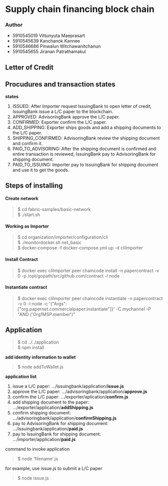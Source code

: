 # Supply chain financing block chain
### Author
- 5910545019	Vittunyuta Maeprasart
- 5910545639	Kanchanok Kannee
- 5910546686	Pinwalun Witchawanitchanun
- 5910545655	Jiranan Patrathamakul

## Letter of Credit

## Procudures and transaction states

<mai picture>

**states**
1. ISSUED: After Importer request IssuingBank to open letter of credit, IssuingBank issue a L/C paper to the blockchain.
2. APPROVED: AdvisoringBank approve the L/C paper.
3. CONFIRMED: Exporter confirm the L/C paper.
4. ADD_SHIPPING: Exporter ships goods and add a shipping documents to the L/C paper.
5. SHIPPING_CONFIRMED: AdvisoringBank review the shipping document and confirm it.
6. PAID_TO_ADVISORING: After the shipping document is confirmed and entire transaction is reviewed, IssuingBank pay to AdvisoringBank for shipping document.
7. PAID_TO_ISSUING: Importer pay to IssuingBank for shipping document and use it to get the goods.

## Steps of installing
#### Create network
> $ cd fabric-samples/basic-network <br>
> $ ./start.sh

#### Working as Importer
> $ cd organization/importer/configuration/cli <br>
> $ ./monitordocker.sh net_basic <br>
> $ docker-compose -f docker-compose.yml up -d cliImporter <br>

#### Install Contract
> $ docker exec cliImporter peer chaincode install -n papercontract -v 0 -p /opt/gopath/src/github.com/contract -l node <br>

#### Instantiate contract
> $ docker exec cliImporter peer chaincode instantiate -n papercontract -v 0 -l node -c '{"Args":["org.papernet.commercialpaper:instantiate"]}' -C mychannel -P "AND ('Org1MSP.member')"

## Application
> $ cd ../../application <br>
> $ npm install <br>

**add identity information to wallet**
> $ node addToWallet.js <br>

**application list**
1. issue a L/C paper: .../issuingbank/application/**issue.js**
2. approve the L/C paper: .../advisoringbank/application/**approve.js**
3. confirm the L/C paper: .../exporter/aplication/**confirm.js**
4. add shipping document to the paper: .../exporter/application/**addShipping.js**
5. confirm shipping document: .../advisoringbank/application/**confirmShipping.js**
6. pay to AdvisoringBank for shipping document: .../issuingbank/application/**paid.js**
7. pay to IssuingBank for shipping document: .../importer/application/**paid.js**

command to invoke application
> $ node 'filename'.js <br>
  
for example, use issue.js to submit a L/C paper
> $ node issue.js <br>
